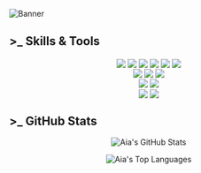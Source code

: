 ![Banner](https://user-images.githubusercontent.com/35365209/139800560-cf26ad8f-4620-470e-bfd5-dd6c9323ab6c.png)

## >\_ Skills & Tools

<div align="center">
  <img align="center" src="https://img.shields.io/badge/Frontend-JavaScript-informational?style=flat&logo=javascript&logoColor=white&color=f0576b&labelColor=0d3a58"/>
  <img align="center" src="https://img.shields.io/badge/Frontend-React-informational?style=flat&logo=react&logoColor=white&color=f0576b&labelColor=0d3a58"/>
  <img align="center" src="https://img.shields.io/badge/Frontend-Html-informational?style=flat&logo=html5&logoColor=white&color=f0576b&labelColor=0d3a58"/>
  <img align="center" src="https://img.shields.io/badge/Frontend-CSS-informational?style=flat&logo=css3&logoColor=white&color=f0576b&labelColor=0d3a58"/>
  <img align="center" src="https://img.shields.io/badge/Frontend-Typescript-informational?style=flat&logo=typescript&logoColor=white&color=f0576b&labelColor=0d3a58"/>
  <img align="center" src="https://img.shields.io/badge/Frontend-Next.js-informational?style=flat&logo=nextdotjs&logoColor=white&color=f0576b&labelColor=0d3a58"/>
</div>
<div align="center">
  <img align="center" src="https://img.shields.io/badge/Backend-Node-informational?style=flat&logo=node.js&logoColor=white&color=f0576b&labelColor=0d3a58"/>
  <img align="center" src="https://img.shields.io/badge/Backend-MongoDB-informational?style=flat&logo=mongodb&logoColor=white&color=f0576b&labelColor=0d3a58"/>
  <img align="center" src="https://img.shields.io/badge/Backend-Python-informational?style=flat&logo=python&logoColor=white&color=f0576b&labelColor=0d3a58"/>
</div>
<div align="center">
  <img align="center" src="https://img.shields.io/badge/Tools-Docker-informational?style=flat&logo=docker&logoColor=white&color=f0576b&labelColor=0d3a58"/>
  <img align="center" src="https://img.shields.io/badge/Tools-Kubernetes-informational?style=flat&logo=kubernetes&logoColor=white&color=f0576b&labelColor=0d3a58"/>
</div>
<div align="center">
  <img align="center" src="https://img.shields.io/badge/OS-Linux-informational?style=flat&logo=linux&logoColor=white&color=f0576b&labelColor=0d3a58"/>
  <img align="center" src="https://img.shields.io/badge/Shell-Bash-informational?style=flat&logo=gnu-bash&logoColor=white&color=f0576b&labelColor=0d3a58"/>
</div>

## >\_ GitHub Stats

<p align="center">
  <img align="center" src="https://github-readme-stats.vercel.app/api?username=AiaRup&show_icons=true&count_private=true&bg_color=0d3a58&icon_color=f0576b&title_color=f0576b&text_color=ffffff&hide_border=true" alt="Aia's GitHub Stats"/>
</p>
<p align="center">
  <img align="center" src="https://github-readme-stats.vercel.app/api/top-langs/?username=AiaRup&layout=compact&langs_count=8&bg_color=0d3a58&icon_color=f0576b&title_color=f0576b&text_color=ffffff&hide_border=true" alt="Aia's Top Languages" />
</p>

